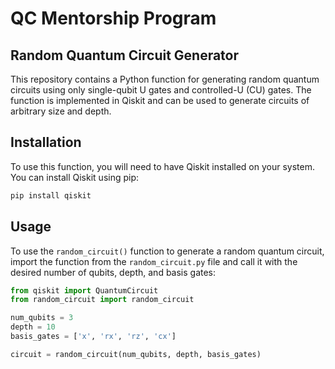 # QC Mentorship Program

## Random Quantum Circuit Generator

This repository contains a Python function for generating random quantum circuits using only single-qubit U gates and controlled-U (CU) gates. The function is implemented in Qiskit and can be used to generate circuits of arbitrary size and depth.

## Installation

To use this function, you will need to have Qiskit installed on your system. You can install Qiskit using pip:

```sh
pip install qiskit
```
## Usage

To use the `random_circuit()` function to generate a random quantum circuit, import the function from the `random_circuit.py` file and call it with the desired number of qubits, depth, and basis gates:

```python
from qiskit import QuantumCircuit
from random_circuit import random_circuit

num_qubits = 3
depth = 10
basis_gates = ['x', 'rx', 'rz', 'cx']

circuit = random_circuit(num_qubits, depth, basis_gates)

```

